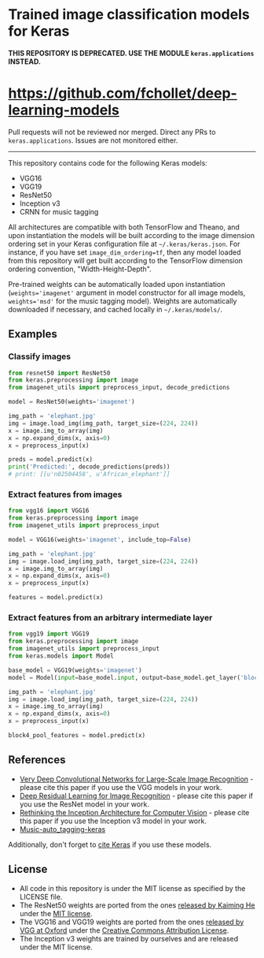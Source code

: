 # Trained image classification models for Keras

**THIS REPOSITORY IS DEPRECATED. USE THE MODULE `keras.applications` INSTEAD.**
# https://github.com/fchollet/deep-learning-models

Pull requests will not be reviewed nor merged. Direct any PRs to `keras.applications`. Issues are not monitored either.

----

This repository contains code for the following Keras models:

- VGG16
- VGG19
- ResNet50
- Inception v3
- CRNN for music tagging

All architectures are compatible with both TensorFlow and Theano, and upon instantiation the models will be built according to the image dimension ordering set in your Keras configuration file at `~/.keras/keras.json`. For instance, if you have set `image_dim_ordering=tf`, then any model loaded from this repository will get built according to the TensorFlow dimension ordering convention, "Width-Height-Depth".

Pre-trained weights can be automatically loaded upon instantiation (`weights='imagenet'` argument in model constructor for all image models, `weights='msd'` for the music tagging model). Weights are automatically downloaded if necessary, and cached locally in `~/.keras/models/`.

## Examples

### Classify images

```python
from resnet50 import ResNet50
from keras.preprocessing import image
from imagenet_utils import preprocess_input, decode_predictions

model = ResNet50(weights='imagenet')

img_path = 'elephant.jpg'
img = image.load_img(img_path, target_size=(224, 224))
x = image.img_to_array(img)
x = np.expand_dims(x, axis=0)
x = preprocess_input(x)

preds = model.predict(x)
print('Predicted:', decode_predictions(preds))
# print: [[u'n02504458', u'African_elephant']]
```

### Extract features from images

```python
from vgg16 import VGG16
from keras.preprocessing import image
from imagenet_utils import preprocess_input

model = VGG16(weights='imagenet', include_top=False)

img_path = 'elephant.jpg'
img = image.load_img(img_path, target_size=(224, 224))
x = image.img_to_array(img)
x = np.expand_dims(x, axis=0)
x = preprocess_input(x)

features = model.predict(x)
```

### Extract features from an arbitrary intermediate layer

```python
from vgg19 import VGG19
from keras.preprocessing import image
from imagenet_utils import preprocess_input
from keras.models import Model

base_model = VGG19(weights='imagenet')
model = Model(input=base_model.input, output=base_model.get_layer('block4_pool').output)

img_path = 'elephant.jpg'
img = image.load_img(img_path, target_size=(224, 224))
x = image.img_to_array(img)
x = np.expand_dims(x, axis=0)
x = preprocess_input(x)

block4_pool_features = model.predict(x)
```

## References

- [Very Deep Convolutional Networks for Large-Scale Image Recognition](https://arxiv.org/abs/1409.1556) - please cite this paper if you use the VGG models in your work.
- [Deep Residual Learning for Image Recognition](https://arxiv.org/abs/1512.03385) - please cite this paper if you use the ResNet model in your work.
- [Rethinking the Inception Architecture for Computer Vision](http://arxiv.org/abs/1512.00567) - please cite this paper if you use the Inception v3 model in your work.
- [Music-auto_tagging-keras](https://github.com/keunwoochoi/music-auto_tagging-keras)

Additionally, don't forget to [cite Keras](https://keras.io/getting-started/faq/#how-should-i-cite-keras) if you use these models.


## License

- All code in this repository is under the MIT license as specified by the LICENSE file.
- The ResNet50 weights are ported from the ones [released by Kaiming He](https://github.com/KaimingHe/deep-residual-networks) under the [MIT license](https://github.com/KaimingHe/deep-residual-networks/blob/master/LICENSE).
- The VGG16 and VGG19 weights are ported from the ones [released by VGG at Oxford](http://www.robots.ox.ac.uk/~vgg/research/very_deep/) under the [Creative Commons Attribution License](https://creativecommons.org/licenses/by/4.0/).
- The Inception v3 weights are trained by ourselves and are released under the MIT license.
